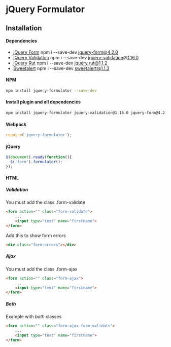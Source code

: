 # jQuery Formulator

## Installation

#### Dependencies

* [jQuery Form](https://www.npmjs.com/package/jquery-form) npm i --save-dev jquery-form@4.2.0
* [jQuery Validation](https://www.npmjs.com/package/jquery-validation) npm i --save-dev jquery-validation@1.16.0
* [jQuery Rut](https://www.npmjs.com/package/jquery.rut) npm i --save-dev jquery.rut@1.1.2
* [Sweetalert](https://www.npmjs.com/package/sweetalert) npm i --save-dev sweetalert@1.1.3

#### NPM

```bash
npm install jquery-formulator --save-dev
```

#### Install plugin and all dependencies

```bash
npm install jquery-formulator jquery-validation@1.16.0 jquery-form@4.2.0 jquery.rut@1.1.2 sweetalert@1.1.3 --save-dev
```

#### Webpack

```js
require('jquery-formulator');
```

#### jQuery

```js
$(document).ready(function(){
  $('form').formulator();
});
```

#### HTML

##### Validation

You must add the class .form-validate

```html
<form action="" class="form-validate">
	...
	<input type="text" name="firstname">
</form>
```

Add this to show form errors

```html
<div class="form-errors"></div>
```

##### Ajax

You must add the class .form-ajax

```html
<form action="" class="form-ajax">
	...
	<input type="text" name="firstname">
</form>
```

##### Both

Example with *both* classes

```html
<form action="" class="form-ajax form-validate">
	...
	<input type="text" name="firstname">
</form>
```